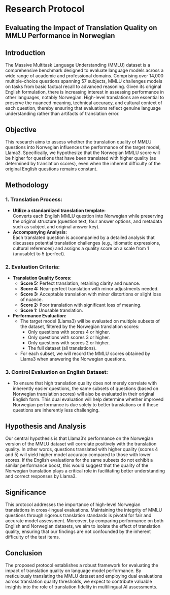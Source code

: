# Research Protocol
## Evaluating the Impact of Translation Quality on MMLU Performance in Norwegian

## Introduction
The Massive Multitask Language Understanding (MMLU) dataset is a comprehensive benchmark designed to evaluate language models across a wide range of academic and professional domains. Comprising over 14,000 multiple-choice questions spanning 57 subjects, MMLU challenges models on tasks from basic factual recall to advanced reasoning. Given its original English formulation, there is increasing interest in assessing performance in other languages, notably Norwegian. High-level translations are essential to preserve the nuanced meaning, technical accuracy, and cultural context of each question, thereby ensuring that evaluations reflect genuine language understanding rather than artifacts of translation error.

## Objective
This research aims to assess whether the translation quality of MMLU questions into Norwegian influences the performance of the target model, Llama3. Specifically, we hypothesize that the Norwegian MMLU score will be higher for questions that have been translated with higher quality (as determined by translation scores), even when the inherent difficulty of the original English questions remains constant.

## Methodology

### 1. Translation Process:
- **Utilize a standardized translation template:**  
  Converts each English MMLU question into Norwegian while preserving the original structure (question text, four answer options, and metadata such as subject and original answer key).
- **Accompanying Analysis:**  
  Each translated question is accompanied by a detailed analysis that discusses potential translation challenges (e.g., idiomatic expressions, cultural references) and assigns a quality score on a scale from 1 (unusable) to 5 (perfect).

### 2. Evaluation Criteria:
- **Translation Quality Scores:**
  - **Score 5:** Perfect translation, retaining clarity and nuance.
  - **Score 4:** Near-perfect translation with minor adjustments needed.
  - **Score 3:** Acceptable translation with minor distortions or slight loss of nuance.
  - **Score 2:** Poor translation with significant loss of meaning.
  - **Score 1:** Unusable translation.
- **Performance Evaluation:**
  - The target model (Llama3) will be evaluated on multiple subsets of the dataset, filtered by the Norwegian translation scores:
    - Only questions with scores 4 or higher.
    - Only questions with scores 3 or higher.
    - Only questions with scores 2 or higher.
    - The full dataset (all translations).
  - For each subset, we will record the MMLU scores obtained by Llama3 when answering the Norwegian questions.

### 3. Control Evaluation on English Dataset:
- To ensure that high translation quality does not merely correlate with inherently easier questions, the same subsets of questions (based on Norwegian translation scores) will also be evaluated in their original English form. This dual evaluation will help determine whether improved Norwegian performance is due solely to better translations or if these questions are inherently less challenging.

## Hypothesis and Analysis
Our central hypothesis is that Llama3’s performance on the Norwegian version of the MMLU dataset will correlate positively with the translation quality. In other words, questions translated with higher quality (scores 4 and 5) will yield higher model accuracy compared to those with lower scores. If the English evaluations for the same subsets do not exhibit a similar performance boost, this would suggest that the quality of the Norwegian translation plays a critical role in facilitating better understanding and correct responses by Llama3.

## Significance
This protocol addresses the importance of high-level Norwegian translations in cross-lingual evaluations. Maintaining the integrity of MMLU questions through rigorous translation standards is pivotal for fair and accurate model assessment. Moreover, by comparing performance on both English and Norwegian datasets, we aim to isolate the effect of translation quality, ensuring that our findings are not confounded by the inherent difficulty of the test items.

## Conclusion
The proposed protocol establishes a robust framework for evaluating the impact of translation quality on language model performance. By meticulously translating the MMLU dataset and employing dual evaluations across translation quality thresholds, we expect to contribute valuable insights into the role of translation fidelity in multilingual AI assessments.
